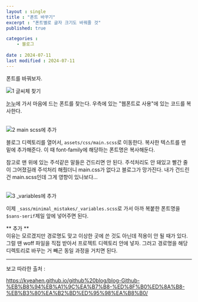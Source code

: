 ```yaml
---
layout : single
title : "폰트 바꾸기"
excerpt : "폰트별로 글자 크기도 바꿔줄 것"
published: true

categories : 
    - 블로그
  
date : 2024-07-11
last modified : 2024-07-11
---
```


폰트를 바꿔보자.  

![1 글씨체 찾기](https://github.com/unvictory2/unVictory2.github.io/assets/117062169/3a5607ee-b92e-4f18-bf88-0233981f0c60)

[눈누](https://noonnu.cc/index#google_vignette)에 가서 마음에 드는 폰트를 찾는다. 우측에 있는 "웹폰트로 사용"에 있는 코드를 복사한다.
<br/><br/>

![2 main scss에 추가](https://github.com/unvictory2/unVictory2.github.io/assets/117062169/7301e628-959e-44de-981d-fae44767b8a7)

블로그 디렉토리를 열어서, `assets/css/main.scss`로 이동한다. 복사한 텍스트를 맨 밑에 추가해준다. 이 때 font-family에 해당하는 폰트명은 복사해둔다.  

참고로 맨 위에 있는 주석같은 말들은 건드리면 안 된다. 주석처리도 안 돼있고 빨간 줄이 그어졌길래 주석처리 해줬더니 main.css가 없다고 블로그가 망가진다. 내가 건드린 건 main.scss인데 그게 영향이 있나보다...
<br/><br/>

![3 _variables에 추가](https://github.com/unvictory2/unVictory2.github.io/assets/117062169/e9115757-c23c-431d-995b-9e09f4f490f4)  

이제 `_sass/minimal_mistakes/_variables.scss`로 가서 아까 복붙한 폰트명을 `$sans-serif`제일 앞에 넣어주면 된다. 

** 추가 **  
이유는 모르겠지만 경로명도 맞고 이상한 곳에 쓴 것도 아닌데 적용이 안 될 때가 있다. 그럴 땐 woff 파일을 직접 받아서 프로젝트 디렉토리 안에 넣자. 그러고 경로명을 해당 디렉토리로 바꾸는 거 빼곤 동일 과정을 거치면 된다.


<hr>
보고 따라한 출처 :  

https://kyeahen.github.io/github%20blog/blog-Github-%EB%B8%94%EB%A1%9C%EA%B7%B8-%ED%8F%B0%ED%8A%B8-%EB%B3%80%EA%B2%BD%ED%95%98%EA%B8%B0/